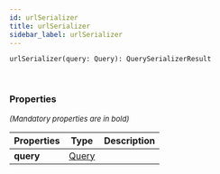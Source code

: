 ```yaml
---
id: urlSerializer
title: urlSerializer
sidebar_label: urlSerializer
---
```


```tsx
urlSerializer(query: Query): QuerySerializerResult
```
<br/>



### Properties

<font size="2"><i>(Mandatory properties are in bold)</i></font>

| Properties | Type | Description |
| --------- | ---- | ----------- |
| **query** | [Query](/framework-api/interfaces/Query.md) |  |
